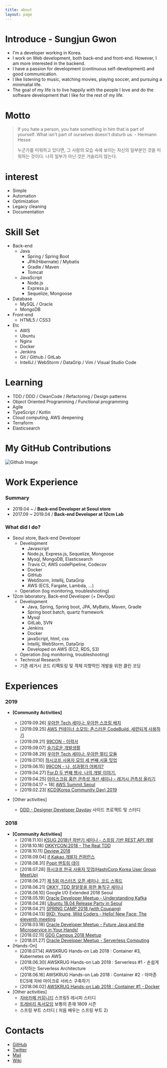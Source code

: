 ```yaml
---
title: about
layout: page
---
```


# Introduce - Sungjun Gwon
- I'm a developer working in Korea.   
- I work on Web development, both back-end and front-end. However, I am more interested in the backend.   
- I have a passion for development (continuous self-development) and good communication.       
- I like listening to music, watching movies, playing soccer, and pursuing a minimalial life.      
- The goal of my life is to live happily with the people I love and do the software development that I like for the rest of my life.

# Motto
> If you hate a person, you hate something in him that is part of yourself. What isn't part of ourselves doesn't disturb us. - Hermann Hesse
>
> 누군가를 미워하고 있다면, 그 사람의 모습 속에 보이는 자신의 일부분인 것을 미워하는 것이다. 나의 일부가 아닌 것은 거슬리지 않는다.

# interest
- Simple
- Automation
- Optimization
- Legacy cleaning
- Documentation

# Skill Set

- Back-end
  - Java
    - Spring / Spring Boot
    - JPA(Hibernate) / Mybatis
    - Gradle / Maven
    - Tomcat
  - JavaScript
    - Node.js
    - Express.js
    - Sequelize, Mongoose
- Database
  - MySQL / Oracle
  - MongoDB
- Front-end
  - HTML5 / CSS3
- Etc
  - AWS
  - Ubuntu
  - Nginx
  - Docker
  - Jenkins
  - Git / Github / GitLab
  - IntelliJ / WebStorm / DataGrip / Vim / Visual Studio Code

# Learning
- TDD / DDD / CleanCode / Refactoring / Design patterns
- Object Oriented Programming / Functional programming
- Agile
- TypeScript / Kotlin
- Cloud computing, AWS deepening
- Terraform
- Elasticsearch

# My GitHub Contributions

![Github Image](https://ghchart.rshah.org/gwonsungjun)

# Work Experience

### Summary
- 2019.04 ~ / **Back-end Developer at Seoul store**
- 2017.09 ~ 2019.04 / **Back-end Developer at 12cm Lab**

### What did I do?
- Seoul store, Back-end Developer 
  - Development
      - Javascript
      - Node.js, Express.js, Sequelize, Mongoose
      - Mysql, MongoDB, Elasticsearch
      - Travis CI, AWS codePipeline, Codecov
      - Docker
      - GitHub
      - WebStorm, Intellij, DataGrip
      - AWS (ECS, Fargate, Lambda, ...)
  - Operation (log monitoring, troubleshooting)
- 12cm laboratory, Back-end Developer (+ DevOps)
  - Development
    - Java, Spring, Spring boot, JPA, MyBatis, Maven, Gradle
    - Spring boot batch, quartz framework
    - Mysql
    - GitLab, SVN
    - Jenkins
    - Docker
    - javaScript, html, css
    - Intellij, WebStorm, DataGrip
    - Developed on AWS (EC2, RDS, S3)
  - Operation (log monitoring, troubleshooting)
  - Technical Research
  - 기존 레거시 코드 리팩토링 및 객체 지향적인 개발을 위한 클린 코딩 

# Experiences

### 2019
- **[Community Activities]**
  - [2019.09.26] [우아한 Tech 세미나: 우아한 스프링 배치](https://festa.io/events/359)
  - [2019.09.25] [AWS 컨테이너 소모임: 촌스러운 CodeBuild, 세련되게 사용하기](https://www.meetup.com/ko-KR/awskrug/events/264425998/)
  - [2019.09.21] [99CON - 이력서](https://gwonsungjun.github.io/articles/2019-09/99con-resume)
  - [2019.09.07] [슬기로운 개발생활](https://event-us.kr/ted/event/9635)
  - [2019.08.29] [우아한 Tech 세미나: 우아한 멀티 모듈](https://www.youtube.com/watch?v=nH382BcycHc)
  - [2019.07.10] [하시코프 사용자 모임 세 번째 서울 밋업](https://festa.io/events/359)
  - [2019.06.15] [99CON - 나, 성과평가 어쩌지?](https://www.notion.so/8464cbc53c08494299d31f5c46ed67ef)
  - [2019.04.27] [For.D 두 번째 행사, 나의 개발 이야기.](https://festa.io/events/259)
  - [2019.04.25] [아이스크림 홈런 관측성 개선 세미나 - 레거시 관측성 올리기](https://festa.io/events/258)
  - [2019.04.17 ~ 18] [AWS Summit Seoul](https://aws.amazon.com/ko/events/summits/seoul/)
  - [2019.02.23] [KCD(Korea Community Day) 2019](https://festa.io/events/200)
  
- [Other activities]
  - [DDD - Designer Developer Dayday](https://www.facebook.com/dddstudy/) 사이드 프로젝트 및 스터디 

### 2018
- **[Community Activities]**
  - [2018.11.10] [KSUG 2018년 하반기 세미나 - 스프링 기반 REST API 개발](http://www.ksug.org/seminar/20181110/)
  - [2018.10.18] [OKKYCON:2018 - The Real TDD](http://www.okkycon.com/)
  - [2018.10.11] [Deview 2018](https://deview.kr/2018/pick/6731)
  - [2018.09.04] [if Kakao 개발자 컨퍼런스](https://if.kakao.com/)
  - [2018.08.31] [Popit 멘토링 데이](https://festa.io/events/70)
  - [2018.07.28] [하시코프 한국 사용자 밋업(HashiCorp Korea User Group MeetUp)](https://festa.io/events/45)
  - [2018.06.27] [제 5회 마스터즈 오픈 세미나, 코드 스쿼드](https://gwonsungjun.github.io/seminar/2018/06/27/codesquadSeminar/#)
  - [2018.06.21] [OKKY, TDD 잘알못을 위한 돌직구 세미나](https://gwonsungjun.github.io/seminar/2018/06/25/okkyTddSeminar/#)
  - [2018.06.10] Google I/O Extended 2018 Seoul
  - [2018.05.19] [Oracle Developer Meetup - Understanding Kafka](https://gwonsungjun.github.io/seminar/2018/05/20/6th_oracle_kafka/)
  - [2018.04.28] [Ubuntu 18.04 Release Party in Seoul](https://gwonsungjun.github.io/seminar/2018/04/29/ubuntuRelaseParty/)
  - [2018.04.21] [SPRING CAMP 2018 (with Coupang)](https://gwonsungjun.github.io/seminar/2018/04/22/springCamp2018/)
  - [2018.04.13] [9XD: Young, Wild Coders - Hello! New Face; The eleventh meeting](https://gwonsungjun.github.io/seminar/2018/04/15/9xd11meeting/)
  - [2018.03.18] [Oracle Developer Meetup - Future Java and the Microservice in Your Hands!](https://gwonsungjun.github.io/seminar/2018/03/22/4th_oracle_meetup/)
  - [2018.02.11] [GDG Campus 2018 Meetup](https://gwonsungjun.github.io/seminar/2018/02/22/GdgCampusKoreaMeetup/)
  - [2018.01.27] [Oracle Developer Meetup - Serverless Computing](https://gwonsungjun.github.io/seminar/2018/01/27/3rd_oracle_meetup/)
- [Hands-On]
  - [2018.07.14]  AWSKRUG Hands-on Lab 2018 : Container #3, Kubernetes on AWS
  - [2018.06.30] AWSKRUG Hands-on Lab 2018 : Serverless #1 - 손쉽게 시작하는 Serverless Architecture
  - [2018.06.16] AWSKRUG Hands-on Lab 2018 :  Container #2 - 아마존 ECS에 자바 마이크로 서비스 구축하기
  - [2018.06.02] [AWSKRUG Hands-on Lab 2018 : Container #1 - Docker](https://gwonsungjun.github.io/seminar/2018/06/02/awsDocker/)
- [Other activities]
  - [자바카페 커뮤니티](https://www.facebook.com/%EC%9E%90%EB%B0%94%EC%B9%B4%ED%8E%98-667190409958896/?ref=br_rs) 스프링5 레시피 스터디
  - [트레바리 독서모임](https://trevari.co.kr/) 보통의 존재 1809 시즌 
  - 스프링 부트 스터디 ( 처음 배우는 스프링 부트 2)

# Contacts
- [GitHub](https://github.com/gwonsungjun)
- [Twitter](https://twitter.com/kwen5600)
- [Mail](mailto:sungjunpizz@gmail)
- [Wiki](https://github.com/gwonsungjun/wiki)
